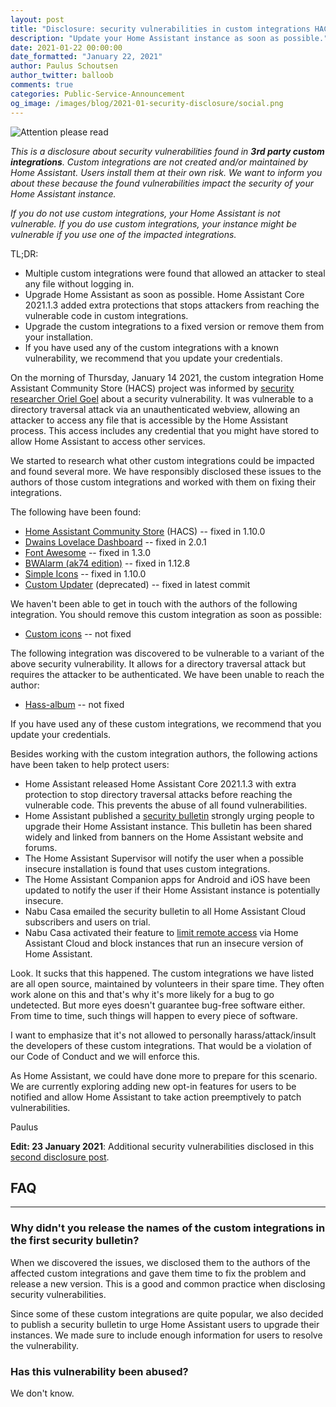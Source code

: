 ```yaml
---
layout: post
title: "Disclosure: security vulnerabilities in custom integrations HACS, Dwains Dashboard, Font Awesome and others"
description: "Update your Home Assistant instance as soon as possible."
date: 2021-01-22 00:00:00
date_formatted: "January 22, 2021"
author: Paulus Schoutsen
author_twitter: balloob
comments: true
categories: Public-Service-Announcement
og_image: /images/blog/2021-01-security-disclosure/social.png
---
```


![Attention please read](/images/blog/2021-01-security-disclosure/social.png)

<em>This is a disclosure about security vulnerabilities found in <b>3rd party custom integrations</b>. Custom integrations are not created and/or maintained by Home Assistant. Users install them at their own risk. We want to inform you about these because the found vulnerabilities impact the security of your Home Assistant instance.</em>

<em>If you do not use custom integrations, your Home Assistant is not vulnerable. If you do use custom integrations, your instance might be vulnerable if you use one of the impacted integrations.</em>

TL;DR:

- Multiple custom integrations were found that allowed an attacker to steal any file without logging in.
- Upgrade Home Assistant as soon as possible. Home Assistant Core 2021.1.3 added extra protections that stops attackers from reaching the vulnerable code in custom integrations.
- Upgrade the custom integrations to a fixed version or remove them from your installation.
- If you have used any of the custom integrations with a known vulnerability, we recommend that you update your credentials.

On the morning of Thursday, January 14 2021, the custom integration Home Assistant Community Store (HACS) project was informed by [security researcher Oriel Goel](https://www.linkedin.com/in/oriel-goel/) about a security vulnerability. It was vulnerable to a directory traversal attack via an unauthenticated webview, allowing an attacker to access any file that is accessible by the Home Assistant process. This access includes any credential that you might have stored to allow Home Assistant to access other services.

We started to research what other custom integrations could be impacted and found several more. We have responsibly disclosed these issues to the authors of those custom integrations and worked with them on fixing their integrations.

The following have been found:

- [Home Assistant Community Store](https://github.com/hacs/integration) (HACS) -- fixed in 1.10.0
- [Dwains Lovelace Dashboard](https://github.com/dwainscheeren/dwains-lovelace-dashboard) -- fixed in 2.0.1
- [Font Awesome](https://github.com/thomasloven/hass-fontawesome) -- fixed in 1.3.0
- [BWAlarm (ak74 edition)](https://github.com/akasma74/Hass-Custom-Alarm) -- fixed in 1.12.8
- [Simple Icons](https://github.com/vigonotion/hass-simpleicons) -- fixed in 1.10.0
- [Custom Updater](https://github.com/custom-components/custom_updater/) (deprecated) -- fixed in latest commit

We haven't been able to get in touch with the authors of the following integration. You should remove this custom integration as soon as possible:

- [Custom icons](https://github.com/Armaell/home-assistant-custom-icons-loader) -- not fixed

The following integration was discovered to be vulnerable to a variant of the above security vulnerability. It allows for a directory traversal attack but requires the attacker to be authenticated. We have been unable to reach the author:

- [Hass-album](https://github.com/yunsean/hass-album/) -- not fixed

If you have used any of these custom integrations, we recommend that you update your credentials.

Besides working with the custom integration authors, the following actions have been taken to help protect users:

- Home Assistant released Home Assistant Core 2021.1.3 with extra protection to stop directory traversal attacks before reaching the vulnerable code. This prevents the abuse of all found vulnerabilities.
- Home Assistant published a [security bulletin](https://www.home-assistant.io/blog/2021/01/14/security-bulletin/) strongly urging people to upgrade their Home Assistant instance. This bulletin has been shared widely and linked from banners on the Home Assistant website and forums.
- The Home Assistant Supervisor will notify the user when a possible insecure installation is found that uses custom integrations.
- The Home Assistant Companion apps for Android and iOS have been updated to notify the user if their Home Assistant instance is potentially insecure.
- Nabu Casa emailed the security bulletin to all Home Assistant Cloud subscribers and users on trial.
- Nabu Casa activated their feature to [limit remote access](https://www.nabucasa.com/config/remote/#insecure-versions) via Home Assistant Cloud and block instances that run an insecure version of Home Assistant.

Look. It sucks that this happened. The custom integrations we have listed are all open source, maintained by volunteers in their spare time. They often work alone on this and that's why it's more likely for a bug to go undetected. But more eyes doesn't guarantee bug-free software either. From time to time, such things will happen to every piece of software.

I want to emphasize that it's not allowed to personally harass/attack/insult the developers of these custom integrations. That would be a violation of our Code of Conduct and we will enforce this.

As Home Assistant, we could have done more to prepare for this scenario. We are currently exploring adding new opt-in features for users to be notified and allow Home Assistant to take action preemptively to patch vulnerabilities.

Paulus

**Edit: 23 January 2021**: Additional security vulnerabilities disclosed in this [second disclosure post](/blog/2021/01/23/security-disclosure2/).

## FAQ

---

### Why didn't you release the names of the custom integrations in the first security bulletin?

When we discovered the issues, we disclosed them to the authors of the affected custom integrations and gave them time to fix the problem and release a new version. This is a good and common practice when disclosing security vulnerabilities.

Since some of these custom integrations are quite popular, we also decided to publish a security bulletin to urge Home Assistant users to upgrade their instances. We made sure to include enough information for users to resolve the vulnerability.

### Has this vulnerability been abused?

We don't know.

